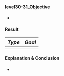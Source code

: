 #### level30-31_Objective

* 

#### Result

|**_Type_**|**_Goal_**|
|:--:|:--:|
|||

#### Explanation & Conclusion

* 